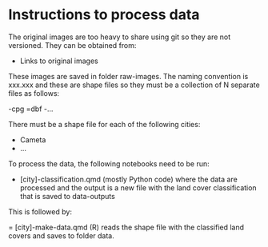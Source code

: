 # Instructions to process data

The original images are too heavy to share using git so they are not versioned. They can be obtained from:

- Links to original images

These images are saved in folder raw-images. The naming convention is xxx.xxx and these are shape files so they must be a collection of N separate files as follows:

-cpg
=dbf
-...

There must be a shape file for each of the following cities:

- Cameta
- ...

To process the data, the following notebooks need to be run:

- [city]-classification.qmd (mostly Python code) where the data are processed and the output is a new file with the land cover classification that is saved to data-outputs

This is followed by:

= [city]-make-data.qmd (R) reads the shape file with the classified land covers and saves to folder data.
